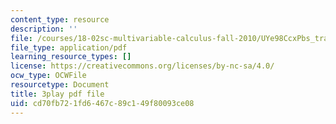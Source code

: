 ```yaml
---
content_type: resource
description: ''
file: /courses/18-02sc-multivariable-calculus-fall-2010/UYe98CcxPbs_transcript.pdf
file_type: application/pdf
learning_resource_types: []
license: https://creativecommons.org/licenses/by-nc-sa/4.0/
ocw_type: OCWFile
resourcetype: Document
title: 3play pdf file
uid: cd70fb72-1fd6-467c-89c1-49f80093ce08
---
```

